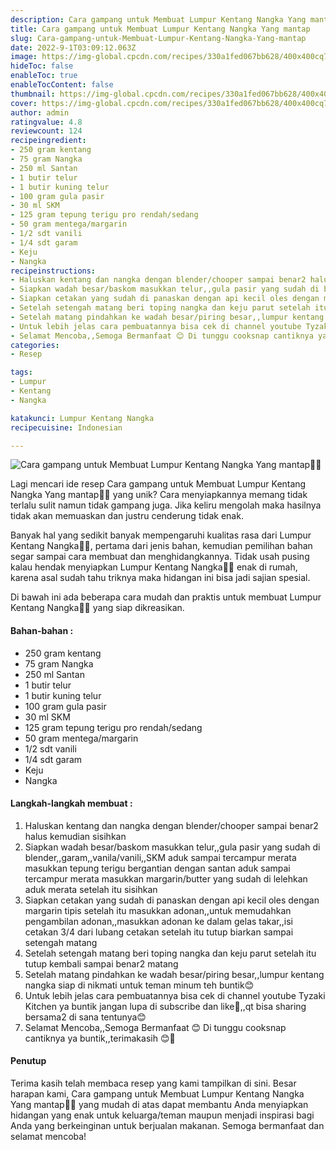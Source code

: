 ```yaml
---
description: Cara gampang untuk Membuat Lumpur Kentang Nangka Yang mantap"
title: Cara gampang untuk Membuat Lumpur Kentang Nangka Yang mantap
slug: Cara-gampang-untuk-Membuat-Lumpur-Kentang-Nangka-Yang-mantap
date: 2022-9-1T03:09:12.063Z
image: https://img-global.cpcdn.com/recipes/330a1fed067bb628/400x400cq70/photo.jpg
hideToc: false
enableToc: true
enableTocContent: false
thumbnail: https://img-global.cpcdn.com/recipes/330a1fed067bb628/400x400cq70/photo.jpg
cover: https://img-global.cpcdn.com/recipes/330a1fed067bb628/400x400cq70/photo.jpg
author: admin
ratingvalue: 4.8
reviewcount: 124
recipeingredient:
- 250 gram kentang
- 75 gram Nangka
- 250 ml Santan
- 1 butir telur
- 1 butir kuning telur
- 100 gram gula pasir
- 30 ml SKM
- 125 gram tepung terigu pro rendah/sedang
- 50 gram mentega/margarin
- 1/2 sdt vanili
- 1/4 sdt garam
- Keju
- Nangka
recipeinstructions:
- Haluskan kentang dan nangka dengan blender/chooper sampai benar2 halus kemudian sisihkan
- Siapkan wadah besar/baskom masukkan telur,,gula pasir yang sudah di blender,,garam,,vanila/vanili,,SKM aduk sampai tercampur merata masukkan tepung terigu bergantian dengan santan aduk sampai tercampur merata masukkan margarin/butter yang sudah di lelehkan aduk merata setelah itu sisihkan
- Siapkan cetakan yang sudah di panaskan dengan api kecil oles dengan margarin tipis setelah itu masukkan adonan,,untuk memudahkan pengambilan adonan,,masukkan adonan ke dalam gelas takar,,isi cetakan 3/4 dari lubang cetakan setelah itu tutup biarkan sampai setengah matang
- Setelah setengah matang beri toping nangka dan keju parut setelah itu tutup kembali sampai benar2 matang
- Setelah matang pindahkan ke wadah besar/piring besar,,lumpur kentang nangka siap di nikmati untuk teman minum teh buntik😊
- Untuk lebih jelas cara pembuatannya bisa cek di channel youtube Tyzaki Kitchen ya buntik jangan lupa di subscribe dan like🤭,,qt bisa sharing bersama2 di sana tentunya😊
- Selamat Mencoba,,Semoga Bermanfaat 😊 Di tunggu cooksnap cantiknya ya buntik,,terimakasih 😊🙏
categories:
- Resep

tags:
- Lumpur
- Kentang
- Nangka

katakunci: Lumpur Kentang Nangka
recipecuisine: Indonesian

---
```


![Cara gampang untuk Membuat Lumpur Kentang Nangka Yang mantap👩‍🍳](https://img-global.cpcdn.com/recipes/330a1fed067bb628/400x400cq70/photo.jpg)

Lagi mencari ide resep Cara gampang untuk Membuat Lumpur Kentang Nangka Yang mantap👩‍🍳 yang unik? Cara menyiapkannya memang tidak terlalu sulit namun tidak gampang juga. Jika keliru mengolah maka hasilnya tidak akan memuaskan dan justru cenderung tidak enak.

Banyak hal yang sedikit banyak mempengaruhi kualitas rasa dari Lumpur Kentang Nangka👩‍🍳, pertama dari jenis bahan, kemudian pemilihan bahan segar sampai cara membuat dan menghidangkannya. Tidak usah pusing kalau hendak menyiapkan Lumpur Kentang Nangka👩‍🍳 enak di rumah, karena asal sudah tahu triknya maka hidangan ini bisa jadi sajian spesial.

Di bawah ini ada beberapa cara mudah dan praktis untuk membuat Lumpur Kentang Nangka👩‍🍳 yang siap dikreasikan.

<!--inarticleads1-->

#### Bahan-bahan :

- 250 gram kentang
- 75 gram Nangka
- 250 ml Santan
- 1 butir telur
- 1 butir kuning telur
- 100 gram gula pasir
- 30 ml SKM
- 125 gram tepung terigu pro rendah/sedang
- 50 gram mentega/margarin
- 1/2 sdt vanili
- 1/4 sdt garam
- Keju
- Nangka

<!--inarticleads2-->

#### Langkah-langkah membuat :

1. Haluskan kentang dan nangka dengan blender/chooper sampai benar2 halus kemudian sisihkan
1. Siapkan wadah besar/baskom masukkan telur,,gula pasir yang sudah di blender,,garam,,vanila/vanili,,SKM aduk sampai tercampur merata masukkan tepung terigu bergantian dengan santan aduk sampai tercampur merata masukkan margarin/butter yang sudah di lelehkan aduk merata setelah itu sisihkan
1. Siapkan cetakan yang sudah di panaskan dengan api kecil oles dengan margarin tipis setelah itu masukkan adonan,,untuk memudahkan pengambilan adonan,,masukkan adonan ke dalam gelas takar,,isi cetakan 3/4 dari lubang cetakan setelah itu tutup biarkan sampai setengah matang
1. Setelah setengah matang beri toping nangka dan keju parut setelah itu tutup kembali sampai benar2 matang
1. Setelah matang pindahkan ke wadah besar/piring besar,,lumpur kentang nangka siap di nikmati untuk teman minum teh buntik😊
1. Untuk lebih jelas cara pembuatannya bisa cek di channel youtube Tyzaki Kitchen ya buntik jangan lupa di subscribe dan like🤭,,qt bisa sharing bersama2 di sana tentunya😊
1. Selamat Mencoba,,Semoga Bermanfaat 😊 Di tunggu cooksnap cantiknya ya buntik,,terimakasih 😊🙏

#### Penutup

Terima kasih telah membaca resep yang kami tampilkan di sini. Besar harapan kami, Cara gampang untuk Membuat Lumpur Kentang Nangka Yang mantap👩‍🍳 yang mudah di atas dapat membantu Anda menyiapkan hidangan yang enak untuk keluarga/teman maupun menjadi inspirasi bagi Anda yang berkeinginan untuk berjualan makanan. Semoga bermanfaat dan selamat mencoba!